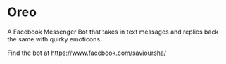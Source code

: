 # Oreo
A Facebook Messenger Bot that takes in text messages and replies back the same with quirky emoticons.

Find the bot at https://www.facebook.com/savioursha/

